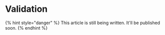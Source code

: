 # Validation

{% hint style="danger" %}
This article is still being written. It'll be published soon.
{% endhint %}
